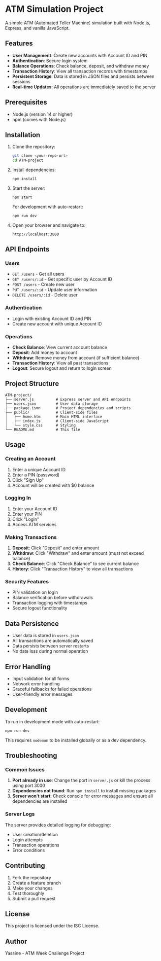 # ATM Simulation Project

A simple ATM (Automated Teller Machine) simulation built with Node.js, Express, and vanilla JavaScript.

## Features

- **User Management**: Create new accounts with Account ID and PIN
- **Authentication**: Secure login system
- **Balance Operations**: Check balance, deposit, and withdraw money
- **Transaction History**: View all transaction records with timestamps
- **Persistent Storage**: Data is stored in JSON files and persists between sessions
- **Real-time Updates**: All operations are immediately saved to the server

## Prerequisites

- Node.js (version 14 or higher)
- npm (comes with Node.js)

## Installation

1. Clone the repository:
   ```bash
   git clone <your-repo-url>
   cd ATM-project
   ```

2. Install dependencies:
   ```bash
   npm install
   ```

3. Start the server:
   ```bash
   npm start
   ```

   For development with auto-restart:
   ```bash
   npm run dev
   ```

4. Open your browser and navigate to:
   ```
   http://localhost:3000
   ```

## API Endpoints

### Users
- `GET /users` - Get all users
- `GET /users/:id` - Get specific user by Account ID
- `POST /users` - Create new user
- `PUT /users/:id` - Update user information
- `DELETE /users/:id` - Delete user

### Authentication
- Login with existing Account ID and PIN
- Create new account with unique Account ID

### Operations
- **Check Balance**: View current account balance
- **Deposit**: Add money to account
- **Withdraw**: Remove money from account (if sufficient balance)
- **Transaction History**: View all past transactions
- **Logout**: Secure logout and return to login screen

## Project Structure

```
ATM-project/
├── server.js          # Express server and API endpoints
├── users.json         # User data storage
├── package.json       # Project dependencies and scripts
├── public/            # Client-side files
│   ├── home.htm       # Main HTML interface
│   ├── index.js       # Client-side JavaScript
│   └── style.css      # Styling
└── README.md          # This file
```

## Usage

### Creating an Account
1. Enter a unique Account ID
2. Enter a PIN (password)
3. Click "Sign Up"
4. Account will be created with $0 balance

### Logging In
1. Enter your Account ID
2. Enter your PIN
3. Click "Login"
4. Access ATM services

### Making Transactions
1. **Deposit**: Click "Deposit" and enter amount
2. **Withdraw**: Click "Withdraw" and enter amount (must not exceed balance)
3. **Check Balance**: Click "Check Balance" to see current balance
4. **History**: Click "Transaction History" to view all transactions

### Security Features
- PIN validation on login
- Balance verification before withdrawals
- Transaction logging with timestamps
- Secure logout functionality

## Data Persistence

- User data is stored in `users.json`
- All transactions are automatically saved
- Data persists between server restarts
- No data loss during normal operation

## Error Handling

- Input validation for all forms
- Network error handling
- Graceful fallbacks for failed operations
- User-friendly error messages

## Development

To run in development mode with auto-restart:
```bash
npm run dev
```

This requires `nodemon` to be installed globally or as a dev dependency.

## Troubleshooting

### Common Issues

1. **Port already in use**: Change the port in `server.js` or kill the process using port 3000
2. **Dependencies not found**: Run `npm install` to install missing packages
3. **Server won't start**: Check console for error messages and ensure all dependencies are installed

### Server Logs

The server provides detailed logging for debugging:
- User creation/deletion
- Login attempts
- Transaction operations
- Error conditions

## Contributing

1. Fork the repository
2. Create a feature branch
3. Make your changes
4. Test thoroughly
5. Submit a pull request

## License

This project is licensed under the ISC License.

## Author

Yassine - ATM Week Challenge Project
